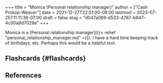 +++
title = "Monica (Personal relationship manager)"
author = ["Cash Prokop-Weaver"]
date = 2021-12-27T22:51:00-08:00
lastmod = 2023-07-25T11:11:38-07:00
draft = false
slug = "d047a069-d533-4767-b847-4c00a9d7029e"
+++

Monica is a [Personal relationship manager]({{< relref "personal_relationship_manager.md" >}}). I have a hard time keeping track of birthdays, etc. Perhaps this would be a helpful tool.


## Flashcards {#flashcards}

## References

<style>.csl-entry{text-indent: -1.5em; margin-left: 1.5em;}</style><div class="csl-bib-body">
</div>
